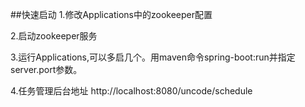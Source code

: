 ##快速启动
1.修改Applications中的zookeeper配置

2.启动zookeeper服务

3.运行Applications,可以多启几个。用maven命令spring-boot:run并指定server.port参数。

4.任务管理后台地址 http://localhost:8080/uncode/schedule